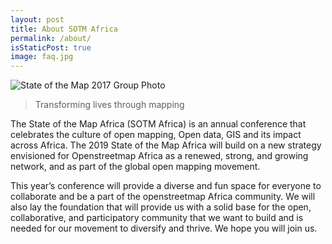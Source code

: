 ```yaml
---
layout: post
title: About SOTM Africa
permalink: /about/
isStaticPost: true
image: faq.jpg
---
```

![State of the Map 2017 Group Photo](../img/posts/soth-2017-group.jpg)

> Transforming lives through mapping

The State of the Map Africa (SOTM Africa) is an annual conference that celebrates the culture of open mapping, Open data, GIS and its impact across Africa. The 2019 State of the Map Africa will build on a new strategy envisioned for Openstreetmap Africa as a renewed, strong, and growing network, and as part of the global open mapping movement.

This year’s conference will provide a diverse and fun space for everyone to collaborate and be a part of the openstreetmap Africa community. We will also lay the foundation that will provide us with a solid base for the open, collaborative, and participatory community that we want to build and is needed for our movement to diversify and thrive. We hope you will join us.